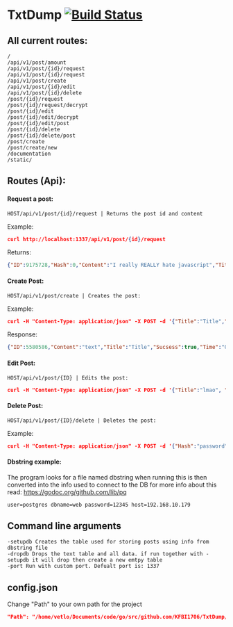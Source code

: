 # TxtDump [![Build Status](https://travis-ci.org/KFBI1706/TxtDump.svg?branch=master)](https://travis-ci.org/KFBI1706/TxtDump)
## All current routes:
```
/
/api/v1/post/amount
/api/v1/post/{id}/request
/api/v1/post/{id}/request
/api/v1/post/create
/api/v1/post/{id}/edit
/api/v1/post/{id}/delete
/post/{id}/request
/post/{id}/request/decrypt
/post/{id}/edit
/post/{id}/edit/decrypt
/post/{id}/edit/post
/post/{id}/delete
/post/{id}/delete/post
/post/create
/post/create/new
/documentation
/static/
```
## Routes (Api):
#### Request a post:
```
HOST/api/v1/post/{id}/request | Returns the post id and content 
```
Example:
```json
curl http://localhost:1337/api/v1/post/{id}/request
```
Returns:
```json
{"ID":9175728,"Hash":0,"Content":"I really REALLY hate javascript","Title":"Dette e ein title","Sucsess":true,"Time":"2017-12-27T00:00:00Z"}
```
#### Create Post:
```
HOST/api/v1/post/create | Creates the post:
```
Example:
```json
curl -H "Content-Type: application/json" -X POST -d '{"Title":"Title","Content":"text","Hash":"password"}' http://localhost:1337/api/v1/post/create
```
Response:
```json
{"ID":5580586,"Content":"text","Title":"Title","Sucsess":true,"Time":"0001-01-01T00:00:00Z"}
```
#### Edit Post:
```
HOST/api/v1/post/{ID} | Edits the post:
```
```json
curl -H "Content-Type: application/json" -X POST -d '{"Title":"lmao", "Content":"tyest","Hash":"password"}' http://localhost:1337/api/v1/post/4750794/edit
```
#### Delete Post:
```
HOST/api/v1/post/{ID}/delete | Deletes the post:
```
Example:
```json
curl -H "Content-Type: application/json" -X POST -d '{"Hash":"password"}' http://localhost:1337/api/v1/post/4750794/delete
```
#### Dbstring example: 
The program looks for a file named dbstring when running this is then converted into the info used to connect to the DB for more info about this read: https://godoc.org/github.com/lib/pq
```
user=postgres dbname=web password=12345 host=192.168.10.179
```
## Command line arguments
```
-setupdb Creates the table used for storing posts using info from dbstring file
-dropdb Drops the text table and all data. if run together with -setupdb it will drop then create a new emtpy table
-port Run with custom port. Defualt port is: 1337
```
## config.json
Change "Path" to your own path for the project
```json
"Path": "/home/vetlo/Documents/code/go/src/github.com/KFBI1706/TxtDump/"
```
